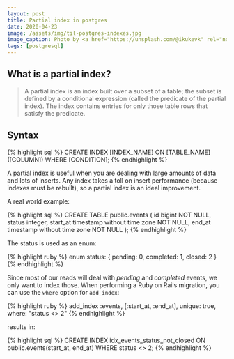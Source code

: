 ```yaml
---
layout: post
title: Partial index in postgres
date: 2020-04-23
image: /assets/img/til-postgres-indexes.jpg
image_caption: Photo by <a href="https://unsplash.com/@ikukevk" rel="nofollow">Kevin Ku</a> on Unsplash
tags: [postgresql]
---
```


## What is a partial index?

> A partial index is an index built over a subset of a table; the subset is defined by a conditional expression (called the predicate of the partial index). The index contains entries for only those table rows that satisfy the predicate.

## Syntax

{% highlight sql %}
  CREATE INDEX [INDEX_NAME] ON [TABLE_NAME] ([COLUMN]) WHERE [CONDITION];
{% endhighlight %}

A partial index is useful when you are dealing with large amounts of data and lots of inserts. Any index takes a toll on insert performance (because indexes must be rebuilt), so a partial index is an ideal improvement.

A real world example:

{% highlight sql %}
  CREATE TABLE public.events (
    id bigint NOT NULL,
    status integer,
    start_at timestamp without time zone NOT NULL,
    end_at timestamp without time zone NOT NULL
  );
{% endhighlight %}

The status is used as an enum:

{% highlight ruby %}
  enum status: {
    pending: 0,
    completed: 1,
    closed: 2
  }
{% endhighlight %}

Since most of our reads will deal with *pending* and *completed* events, we only want to index those. When performing a Ruby on Rails migration, you can use the `where` option for `add_index`:

{% highlight ruby %}
  add_index :events, [:start_at, :end_at], unique: true, where: "status <> 2"
{% endhighlight %}

results in:

{% highlight sql %}
  CREATE INDEX idx_events_status_not_closed ON public.events(start_at, end_at) WHERE status <> 2;
{% endhighlight %}

